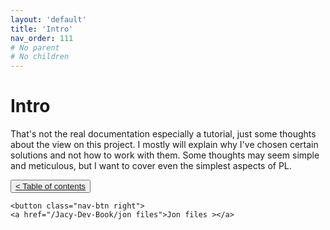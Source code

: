 ```yaml
---
layout: 'default'
title: 'Intro'
nav_order: 111
# No parent
# No children
---
```


# Intro

That's not the real documentation especially a tutorial, just some thoughts about the view on this project. I mostly
will explain why I've chosen certain solutions and not how to work with them. Some thoughts may seem simple and
meticulous, but I want to cover even the simplest aspects of PL.
<div class="nav-btn-block">
    <button class="nav-btn left">
    <a href="/Jacy-Dev-Book/index.html">< Table of contents</a>
</button>

    <button class="nav-btn right">
    <a href="/Jacy-Dev-Book/jon files">Jon files ></a>
</button>

</div>
